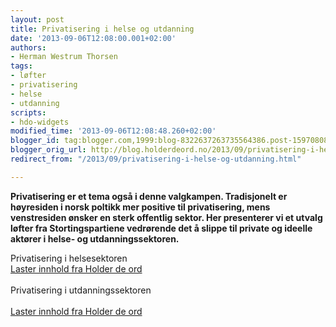 ```yaml
---
layout: post
title: Privatisering i helse og utdanning
date: '2013-09-06T12:08:00.001+02:00'
authors:
- Herman Westrum Thorsen
tags:
- løfter
- privatisering
- helse
- utdanning
scripts:
- hdo-widgets
modified_time: '2013-09-06T12:08:48.260+02:00'
blogger_id: tag:blogger.com,1999:blog-8322637263735564386.post-1597080867681742859
blogger_orig_url: http://blog.holderdeord.no/2013/09/privatisering-i-helse-og-utdanning.html
redirect_from: "/2013/09/privatisering-i-helse-og-utdanning.html"

---
```


**Privatisering er et tema også i denne valgkampen. Tradisjonelt er høyresiden i norsk poltikk mer positive til privatisering, mens venstresiden ønsker en sterk offentlig sektor. Her presenterer vi et utvalg løfter fra Stortingspartiene vedrørende det å slippe til private og ideelle aktører i helse- og utdanningssektoren.**

Privatisering i helsesektoren<br /><a class="hdo-promises-widget" data-promises="8916,8873,8012,7806, 7235, 11054, 9247, 5998, 10458" href="http://www.holderdeord.no/">Laster innhold fra Holder de ord</a><br /><br />Privatisering i utdanningssektoren<br /><br /><a class="hdo-promises-widget" data-promises="9024, 9035, 7840, 11736, 5873" href="http://www.holderdeord.no/">Laster innhold fra Holder de ord</a>

